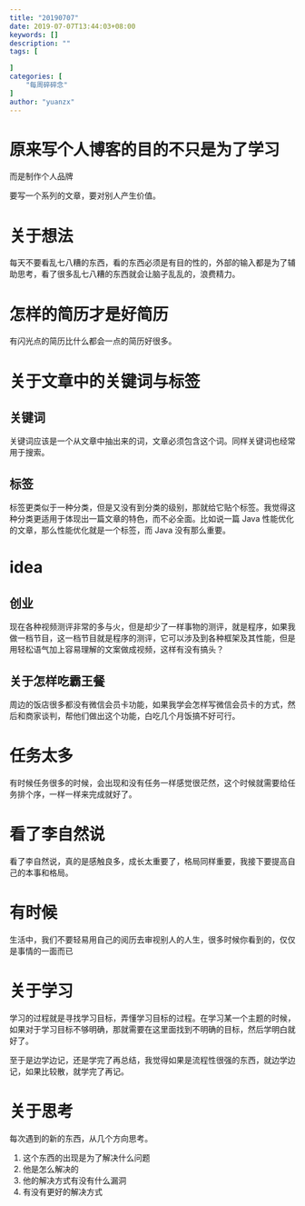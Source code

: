 ```yaml
---
title: "20190707"
date: 2019-07-07T13:44:03+08:00
keywords: []
description: ""
tags: [

]
categories: [
    "每周碎碎念"
]
author: "yuanzx"
---
```


# 原来写个人博客的目的不只是为了学习

而是制作个人品牌

要写一个系列的文章，要对别人产生价值。

# 关于想法

每天不要看乱七八糟的东西，看的东西必须是有目的性的，外部的输入都是为了辅助思考，看了很多乱七八糟的东西就会让脑子乱乱的，浪费精力。

# 怎样的简历才是好简历

有闪光点的简历比什么都会一点的简历好很多。

# 关于文章中的关键词与标签

## 关键词

关键词应该是一个从文章中抽出来的词，文章必须包含这个词。同样关键词也经常用于搜索。

## 标签

标签更类似于一种分类，但是又没有到分类的级别，那就给它贴个标签。我觉得这种分类更适用于体现出一篇文章的特色，而不必全面。比如说一篇 Java 性能优化的文章，那么性能优化就是一个标签，而 Java 没有那么重要。

# idea

## 创业

现在各种视频测评非常的多与火，但是却少了一样事物的测评，就是程序，如果我做一档节目，这一档节目就是程序的测评，它可以涉及到各种框架及其性能，但是用轻松语气加上容易理解的文案做成视频，这样有没有搞头？

## 关于怎样吃霸王餐

周边的饭店很多都没有微信会员卡功能，如果我学会怎样写微信会员卡的方式，然后和商家谈判，帮他们做出这个功能，白吃几个月饭搞不好可行。

# 任务太多

有时候任务很多的时候，会出现和没有任务一样感觉很茫然，这个时候就需要给任务排个序，一样一样来完成就好了。

# 看了李自然说

看了李自然说，真的是感触良多，成长太重要了，格局同样重要，我接下要提高自己的本事和格局。

# 有时候

生活中，我们不要轻易用自己的阅历去审视别人的人生，很多时候你看到的，仅仅是事情的一面而已

# 关于学习

学习的过程就是寻找学习目标，弄懂学习目标的过程。在学习某一个主题的时候，如果对于学习目标不够明确，那就需要在这里面找到不明确的目标，然后学明白就好了。

至于是边学边记，还是学完了再总结，我觉得如果是流程性很强的东西，就边学边记，如果比较散，就学完了再记。

# 关于思考

每次遇到的新的东西，从几个方向思考。

1. 这个东西的出现是为了解决什么问题
2. 他是怎么解决的
3. 他的解决方式有没有什么漏洞
4. 有没有更好的解决方式

